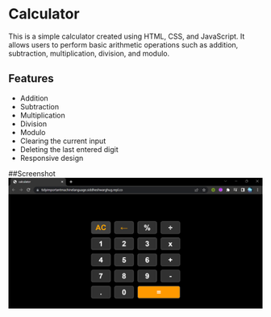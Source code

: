 # Calculator

This is a simple calculator created using HTML, CSS, and JavaScript. It allows users to perform basic arithmetic operations such as addition, subtraction, multiplication, division, and modulo.

## Features

- Addition
- Subtraction
- Multiplication
- Division
- Modulo
- Clearing the current input
- Deleting the last entered digit
- Responsive design


##Screenshot
![Project Screenshot](photo1.png)


